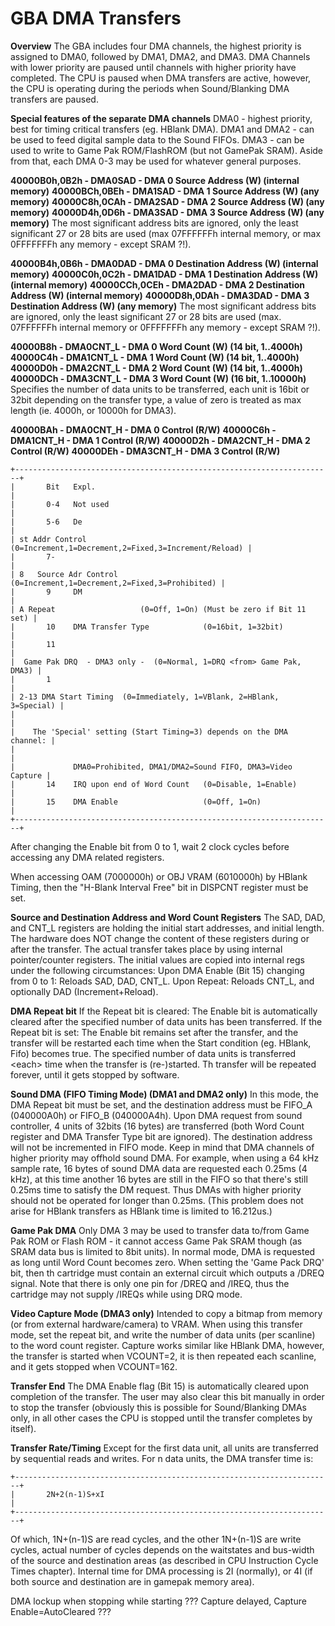 # GBA DMA Transfers


**Overview**
The GBA includes four DMA channels, the highest priority is assigned to
DMA0, followed by DMA1, DMA2, and DMA3. DMA Channels with lower priority
are paused until channels with higher priority have completed.
The CPU is paused when DMA transfers are active, however, the CPU is
operating during the periods when Sound/Blanking DMA transfers are
paused.

**Special features of the separate DMA channels**
DMA0 - highest priority, best for timing critical transfers (eg. HBlank
DMA).
DMA1 and DMA2 - can be used to feed digital sample data to the Sound
FIFOs.
DMA3 - can be used to write to Game Pak ROM/FlashROM (but not GamePak
SRAM).
Aside from that, each DMA 0-3 may be used for whatever general
purposes.

**40000B0h,0B2h - DMA0SAD - DMA 0 Source Address (W) (internal
memory)**
**40000BCh,0BEh - DMA1SAD - DMA 1 Source Address (W) (any memory)**
**40000C8h,0CAh - DMA2SAD - DMA 2 Source Address (W) (any memory)**
**40000D4h,0D6h - DMA3SAD - DMA 3 Source Address (W) (any memory)**
The most significant address bits are ignored, only the least
significant 27 or 28 bits are used (max 07FFFFFFh internal memory, or
max 0FFFFFFFh any memory - except SRAM ?!).

**40000B4h,0B6h - DMA0DAD - DMA 0 Destination Address (W) (internal
memory)**
**40000C0h,0C2h - DMA1DAD - DMA 1 Destination Address (W) (internal
memory)**
**40000CCh,0CEh - DMA2DAD - DMA 2 Destination Address (W) (internal
memory)**
**40000D8h,0DAh - DMA3DAD - DMA 3 Destination Address (W) (any
memory)**
The most significant address bits are ignored, only the least
significant 27 or 28 bits are used (max. 07FFFFFFh internal memory or
0FFFFFFFh any memory - except SRAM ?!).

**40000B8h - DMA0CNT_L - DMA 0 Word Count (W) (14 bit, 1..4000h)**
**40000C4h - DMA1CNT_L - DMA 1 Word Count (W) (14 bit, 1..4000h)**
**40000D0h - DMA2CNT_L - DMA 2 Word Count (W) (14 bit, 1..4000h)**
**40000DCh - DMA3CNT_L - DMA 3 Word Count (W) (16 bit, 1..10000h)**
Specifies the number of data units to be transferred, each unit is 16bit
or 32bit depending on the transfer type, a value of zero is treated as
max length (ie. 4000h, or 10000h for DMA3).

**40000BAh - DMA0CNT_H - DMA 0 Control (R/W)**
**40000C6h - DMA1CNT_H - DMA 1 Control (R/W)**
**40000D2h - DMA2CNT_H - DMA 2 Control (R/W)**
**40000DEh - DMA3CNT_H - DMA 3 Control (R/W)**

```
+-----------------------------------------------------------------------+
|       Bit   Expl.                                                     |
|       0-4   Not used                                                  |
|       5-6   De                                                        |
| st Addr Control  (0=Increment,1=Decrement,2=Fixed,3=Increment/Reload) |
|       7-                                                              |
| 8   Source Adr Control (0=Increment,1=Decrement,2=Fixed,3=Prohibited) |
|       9     DM                                                        |
| A Repeat                   (0=Off, 1=On) (Must be zero if Bit 11 set) |
|       10    DMA Transfer Type            (0=16bit, 1=32bit)           |
|       11                                                              |
|  Game Pak DRQ  - DMA3 only -  (0=Normal, 1=DRQ <from> Game Pak, DMA3) |
|       1                                                               |
| 2-13 DMA Start Timing  (0=Immediately, 1=VBlank, 2=HBlank, 3=Special) |
|                                                                       |
|    The 'Special' setting (Start Timing=3) depends on the DMA channel: |
|                                                                       |
|             DMA0=Prohibited, DMA1/DMA2=Sound FIFO, DMA3=Video Capture |
|       14    IRQ upon end of Word Count   (0=Disable, 1=Enable)        |
|       15    DMA Enable                   (0=Off, 1=On)                |
+-----------------------------------------------------------------------+
```

After changing the Enable bit from 0 to 1, wait 2 clock cycles before
accessing any DMA related registers.

When accessing OAM (7000000h) or OBJ VRAM (6010000h) by HBlank Timing,
then the \"H-Blank Interval Free\" bit in DISPCNT register must be set.

**Source and Destination Address and Word Count Registers**
The SAD, DAD, and CNT_L registers are holding the initial start
addresses, and initial length. The hardware does NOT change the content
of these registers during or after the transfer.
The actual transfer takes place by using internal pointer/counter
registers. The initial values are copied into internal regs under the
following circumstances:
Upon DMA Enable (Bit 15) changing from 0 to 1: Reloads SAD, DAD, CNT_L.
Upon Repeat: Reloads CNT_L, and optionally DAD (Increment+Reload).

**DMA Repeat bit**
If the Repeat bit is cleared: The Enable bit is automatically cleared
after the specified number of data units has been transferred.
If the Repeat bit is set: The Enable bit remains set after the transfer,
and the transfer will be restarted each time when the Start condition
(eg. HBlank, Fifo) becomes true. The specified number of data units is
transferred \<each\> time when the transfer is (re-)started. Th
transfer will be repeated forever, until it gets stopped by software.

**Sound DMA (FIFO Timing Mode) (DMA1 and DMA2 only)**
In this mode, the DMA Repeat bit must be set, and the destination
address must be FIFO_A (040000A0h) or FIFO_B (040000A4h).
Upon DMA request from sound controller, 4 units of 32bits (16 bytes) are
transferred (both Word Count register and DMA Transfer Type bit are
ignored). The destination address will not be incremented in FIFO mode.
Keep in mind that DMA channels of higher priority may offhold sound DMA.
For example, when using a 64 kHz sample rate, 16 bytes of sound DMA data
are requested each 0.25ms (4 kHz), at this time another 16 bytes are
still in the FIFO so that there\'s still 0.25ms time to satisfy the DM
request. Thus DMAs with higher priority should not be operated for
longer than 0.25ms. (This problem does not arise for HBlank transfers as
HBlank time is limited to 16.212us.)

**Game Pak DMA**
Only DMA 3 may be used to transfer data to/from Game Pak ROM or Flash
ROM - it cannot access Game Pak SRAM though (as SRAM data bus is limited
to 8bit units). In normal mode, DMA is requested as long until Word
Count becomes zero. When setting the \'Game Pack DRQ\' bit, then th
cartridge must contain an external circuit which outputs a /DREQ signal.
Note that there is only one pin for /DREQ and /IREQ, thus the cartridge
may not supply /IREQs while using DRQ mode.

**Video Capture Mode (DMA3 only)**
Intended to copy a bitmap from memory (or from external hardware/camera)
to VRAM. When using this transfer mode, set the repeat bit, and write
the number of data units (per scanline) to the word count register.
Capture works similar like HBlank DMA, however, the transfer is started
when VCOUNT=2, it is then repeated each scanline, and it gets stopped
when VCOUNT=162.

**Transfer End**
The DMA Enable flag (Bit 15) is automatically cleared upon completion of
the transfer. The user may also clear this bit manually in order to stop
the transfer (obviously this is possible for Sound/Blanking DMAs only,
in all other cases the CPU is stopped until the transfer completes by
itself).

**Transfer Rate/Timing**
Except for the first data unit, all units are transferred by sequential
reads and writes. For n data units, the DMA transfer time is:

```
+-----------------------------------------------------------------------+
|       2N+2(n-1)S+xI                                                   |
+-----------------------------------------------------------------------+
```

Of which, 1N+(n-1)S are read cycles, and the other 1N+(n-1)S are write
cycles, actual number of cycles depends on the waitstates and bus-width
of the source and destination areas (as described in CPU Instruction
Cycle Times chapter). Internal time for DMA processing is 2I (normally),
or 4I (if both source and destination are in gamepak memory area).

DMA lockup when stopping while starting ???
Capture delayed, Capture Enable=AutoCleared ???



